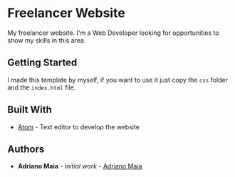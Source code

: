 # Freelancer Website

My freelancer website. I'm a Web Developer looking for opportunities to show my skills in this area.

## Getting Started

I made this template by myself, if you want to use it just copy the ```css``` folder and the ```index.html``` file.

## Built With

* [Atom](https://atom.io/) - Text editor to develop the website

## Authors

* **Adriano Maia** - *Initial work* - [Adriano Maia](https://github.com/adrianomaia)
